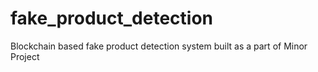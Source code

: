 # fake_product_detection
Blockchain based fake product detection system built as a part of Minor Project
